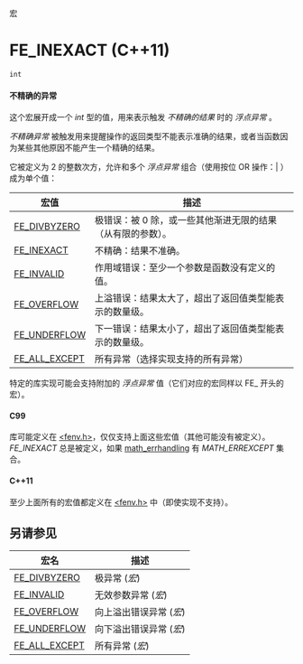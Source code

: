 宏

# FE_INEXACT (C++11)

`int`

#### 不精确的异常

这个宏展开成一个 _int_ 型的值，用来表示触发 _不精确的结果_ 时的 _浮点异常_ 。

_不精确异常_ 被触发用来提醒操作的返回类型不能表示准确的结果，或者当函数因为某些其他原因不能产生一个精确的结果。

它被定义为 2 的整数次方，允许和多个 _浮点异常_ 组合（使用按位 OR 操作：| ）成为单个值：

宏值                              | 描述
--------------------------------- | --------------------------------------------------------------
[FE_DIVBYZERO](FE_DIVBYZERO.md)   | 极错误：被 0 除，或一些其他渐进无限的结果（从有限的参数）。
[FE_INEXACT](FE_INEXACT.md)       | 不精确：结果不准确。
[FE_INVALID](FE_INVALID.md)       | 作用域错误：至少一个参数是函数没有定义的值。
[FE_OVERFLOW](FE_OVERFLOW.md)     | 上溢错误：结果太大了，超出了返回值类型能表示的数量级。
[FE_UNDERFLOW](FE_UNDERFLOW.md)   | 下一错误：结果太小了，超出了返回值类型能表示的数量级。
[FE_ALL_EXCEPT](FE_ALL_EXCEPT.md) | 所有异常（选择实现支持的所有异常）

特定的库实现可能会支持附加的 _浮点异常_ 值（它们对应的宏同样以 FE_ 开头的宏）。

#### C99

库可能定义在 [&lt;fenv.h&gt;](README.md)，仅仅支持上面这些宏值（其他可能没有被定义）。  
_FE_INEXACT_ 总是被定义，如果 [math_errhandling](../cmath/math_errhandling.md) 有 _MATH_ERREXCEPT_ 集合。

#### C++11

至少上面所有的宏值都定义在 [&lt;fenv.h&gt;](README.md) 中（即使实现不支持）。


## 另请参见

宏名                                | 描述
----------------------------------- | -----------------------
[FE_DIVBYZERO](FE_DIVBYZERO.md)    | 极异常 (_宏_)
[FE_INVALID](FE_INVALID.md)        | 无效参数异常 (_宏_)
[FE_OVERFLOW](FE_OVERFLOW.md)      | 向上溢出错误异常 (_宏_)
[FE_UNDERFLOW](FE_UNDERFOW.md)     | 向下溢出错误异常 (_宏_)
[FE_ALL_EXCEPT](FE_ALL_EXCEPT.md) | 所有异常 (_宏_)
